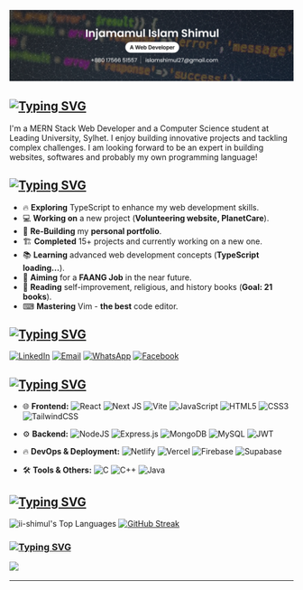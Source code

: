 ![Header](./banner.png)
## [![Typing SVG](https://readme-typing-svg.demolab.com?font=Fira+Code&pause=1000&repeat=false&width=435&lines=%F0%9F%98%8E+About+Me)](https://git.io/typing-svg)
I'm a MERN Stack Web Developer and a Computer Science student at Leading University, Sylhet. I enjoy building innovative projects and tackling complex challenges.
I am looking forward to be an expert in building websites, softwares and probably my own programming language!

## [![Typing SVG](https://readme-typing-svg.demolab.com?font=Fira+Code&duration=6000&pause=1000&repeat=false&width=435&lines=🚀+Latest+Activities)](https://git.io/typing-svg)

- 🔥 **Exploring** TypeScript to enhance my web development skills.  
- 💻 **Working on** a new project (**Volunteering website, PlanetCare**). 
- 🎨 **Re-Building** my **personal portfolio**.  
- 🏗 **Completed** 15+ projects and currently working on a new one.  
- 📚 **Learning** advanced web development concepts (**TypeScript loading...**).  
- 🎯 **Aiming** for a **FAANG Job** in the near future.  
- 📖 **Reading** self-improvement, religious, and history books (**Goal: 21 books**).  
- ⌨ **Mastering** Vim - **the best** code editor.  

## [![Typing SVG](https://readme-typing-svg.demolab.com?font=Fira+Code&duration=6000&pause=1000&repeat=false&width=435&lines=%F0%9F%A4%9D+Socials)](https://git.io/typing-svg)
[![LinkedIn](https://img.shields.io/badge/LinkedIn-Connect-blue?style=for-the-badge&logo=linkedin)](https://www.linkedin.com/in/ii-shimul/) [![Email](https://img.shields.io/badge/Email-Contact%20Me-blue?style=for-the-badge&logo=gmail)](mailto:islamshimul27@gmail.com) [![WhatsApp](https://img.shields.io/badge/WhatsApp-Chat%20Now-green?style=for-the-badge&logo=whatsapp)](https://wa.me/+8801756651557) [![Facebook](https://img.shields.io/badge/Facebook-Profile-blue?style=for-the-badge&logo=facebook)](https://facebook.com/zahannami)

## [![Typing SVG](https://readme-typing-svg.demolab.com?font=Fira+Code&duration=7000&pause=1000&repeat=false&width=435&lines=%F0%9F%92%BB+Tech+Stack)](https://git.io/typing-svg)

- 🌐 **Frontend:**  ![React](https://img.shields.io/badge/react-%2320232a.svg?style=for-the-badge&logo=react&logoColor=%2361DAFB) ![Next JS](https://img.shields.io/badge/Next-black?style=for-the-badge&logo=next.js&logoColor=white) ![Vite](https://img.shields.io/badge/vite-%23646CFF.svg?style=for-the-badge&logo=vite&logoColor=white) ![JavaScript](https://img.shields.io/badge/javascript-%23323330.svg?style=for-the-badge&logo=javascript&logoColor=%23F7DF1E) ![HTML5](https://img.shields.io/badge/html5-%23E34F26.svg?style=for-the-badge&logo=html5&logoColor=white) ![CSS3](https://img.shields.io/badge/css3-%231572B6.svg?style=for-the-badge&logo=css3&logoColor=white) ![TailwindCSS](https://img.shields.io/badge/tailwindcss-%2338B2AC.svg?style=for-the-badge&logo=tailwind-css&logoColor=white)  

- ⚙️ **Backend:** ![NodeJS](https://img.shields.io/badge/node.js-6DA55F?style=for-the-badge&logo=node.js&logoColor=white) ![Express.js](https://img.shields.io/badge/express.js-%23404d59.svg?style=for-the-badge&logo=express&logoColor=%2361DAFB) ![MongoDB](https://img.shields.io/badge/MongoDB-%234ea94b.svg?style=for-the-badge&logo=mongodb&logoColor=white) ![MySQL](https://img.shields.io/badge/mysql-white?style=for-the-badge&logo=mysql) ![JWT](https://img.shields.io/badge/JWT-black?style=for-the-badge&logo=JSON%20web%20tokens)  

- 🔥 **DevOps & Deployment:** ![Netlify](https://img.shields.io/badge/netlify-%23000000.svg?style=for-the-badge&logo=netlify&logoColor=#00C7B7) ![Vercel](https://img.shields.io/badge/vercel-%23000000.svg?style=for-the-badge&logo=vercel&logoColor=white) ![Firebase](https://img.shields.io/badge/firebase-%23039BE5.svg?style=for-the-badge&logo=firebase) ![Supabase](https://img.shields.io/badge/supabase-3ecf8e?style=for-the-badge&logo=supabase&logoColor=fff)

- 🛠️ **Tools & Others:** ![C](https://img.shields.io/badge/c-%2300599C.svg?style=for-the-badge&logo=c&logoColor=white) ![C++](https://img.shields.io/badge/c++-%2300599C.svg?style=for-the-badge&logo=c%2B%2B&logoColor=white) ![Java](https://img.shields.io/badge/java-e58d10?style=for-the-badge&logo=openjdk&logoColor=fff) 

## [![Typing SVG](https://readme-typing-svg.demolab.com?font=Fira+Code&duration=9000&pause=1000&repeat=false&width=435&lines=%F0%9F%93%8A+GitHub+Stats)](https://git.io/typing-svg)
![ii-shimul's Top Languages](https://github-readme-stats.vercel.app/api/top-langs/?username=ii-shimul&theme=dark&show_icons=true&hide_border=false&layout=compact)
[![GitHub Streak](https://github-readme-streak-stats-fawn-two.vercel.app?user=ii-shimul&theme=dark&border_radius=5&card_height=165&border=257AEB&ring=4A5EEB&currStreakLabel=536AEB)](https://git.io/streak-stats)

### [![Typing SVG](https://readme-typing-svg.demolab.com?font=Fira+Code&duration=10000&pause=1000&repeat=false&width=435&lines=%E2%9C%8D%EF%B8%8F+Random+Dev+Quote)](https://git.io/typing-svg)
![](https://quotes-github-readme.vercel.app/api?type=horizontal&theme=radical)

---
